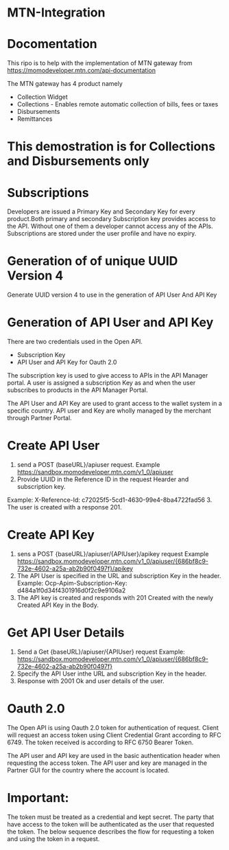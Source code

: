 # MTN-Integration
# Docomentation
This ripo is to help with the implementation of MTN gateway from https://momodeveloper.mtn.com/api-documentation 

The MTN gateway has 4 product namely
* Collection Widget
* Collections - Enables remote automatic collection of bills, fees or taxes
* Disbursements
* Remittances

# This demostration is for Collections and Disbursements only

# Subscriptions
Developers are issued a Primary Key and Secondary Key for every product.Both primary and secondary Subscription key provides access to the API. Without one of them a developer cannot access any of the APIs. Subscriptions are stored under the user profile and have no expiry.

# Generation of of unique UUID Version 4
Generate UUID version 4 to use in the generation of API User And API Key

# Generation of API User and API Key
There are two credentials used in the Open API.
* Subscription Key
* API User and API Key for Oauth 2.0

The subscription key is used to give access to APIs in the API Manager portal. A user is assigned a subscription Key as and when the user subscribes to products in the API Manager Portal.

The API User and API Key are used to grant access to the wallet system in a specific country. API user and Key are wholly managed by the merchant through Partner Portal.

# Create API User
1. send a POST (baseURL}/apiuser request.
Example https://sandbox.momodeveloper.mtn.com/v1_0/apiuser 
2. Provide UUID in the Reference ID in the request Hearder and subscription key.

Example: X-Reference-Id: c72025f5-5cd1-4630-99e4-8ba4722fad56
3. The user is created with a response 201.

# Create API Key
1. sens a POST {baseURL}/apiuser/{APIUser}/apikey request
Example https://sandbox.momodeveloper.mtn.com/v1_0/apiuser/{686bf8c9-732e-4602-a25a-ab2b90f0497f}/apikey
2. The API User is specified in the URL and subscription Key in the header.
Example: Ocp-Apim-Subscription-Key: d484a1f0d34f4301916d0f2c9e9106a2
3. The API key is created and responds with 201 Created with the newly Created API Key in the Body.

# Get API User Details
1. Send a Get {baseURL}/apiuser/{APIUser} request
Example: https://sandbox.momodeveloper.mtn.com/v1_0/apiuser/{686bf8c9-732e-4602-a25a-ab2b90f0497f} 
2. Specify the API User inthe URL and subscription Key in the header.
3. Response with 2001 Ok and user details of the user.

# Oauth 2.0
The Open API is using Oauth 2.0 token for authentication of request. Client will request an access token using Client Credential Grant according to RFC 6749. The token received is according to RFC 6750 Bearer Token.

The API user and API key are used in the basic authentication header when requesting the access token. The API user and key are managed in the Partner GUI for the country where the account is located.

# Important: 
The token must be treated as a credential and kept secret. The party that have access to the token will be authenticated as the user that requested the token. The below sequence describes the flow for requesting a token and using the token in a request.


